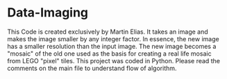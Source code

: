 # Data-Imaging
This Code is created exclusively by Martin Elias. It takes an image and makes the image smaller by any integer factor. In essence, the new image has a smaller resolution than the input image. The new image becomes a "mosaic" of the old one used as the basis for creating a real life mosaic from LEGO "pixel" tiles. This project was coded in Python. Please read the comments on the main file to understand flow of algorithm.
